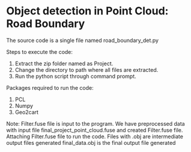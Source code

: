 # Object detection in Point Cloud: Road Boundary
The source code is a single file named road_boundary_det.py

Steps to execute the code:

1) Extract the zip folder named as Project.
2) Change the directory to path where all files are extracted.
3) Run the python script through command prompt.

Packages required to run the code:

1) PCL
2) Numpy
3) Geo2cart

Note: Filter.fuse file is input to the program.
We have preprocessed data with input file final_project_point_cloud.fuse and created Filter.fuse file.
Attaching Filter.fuse file to run the code.
Files with .obj are intermediate output files generated
final_data.obj is the final output file generated